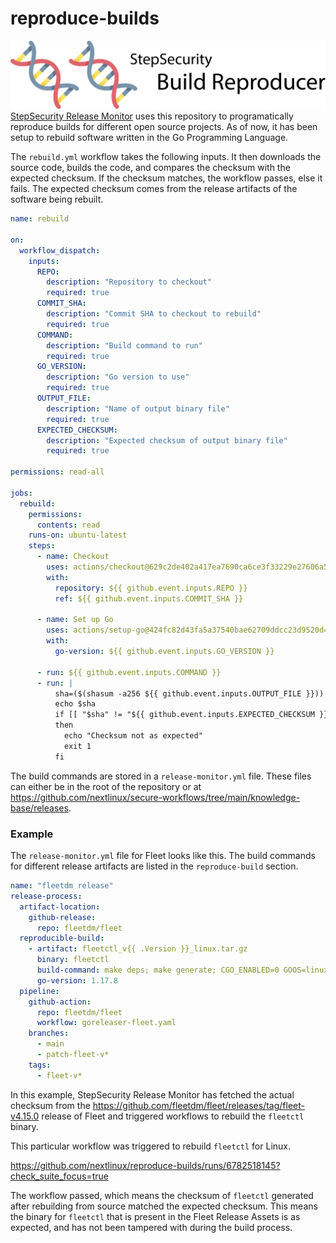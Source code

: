 # reproduce-builds

[![build-reproducer](images/banner.png)](#)
[StepSecurity Release Monitor](https://blog.stepsecurity.io/introducing-stepsecurity-release-monitor-517ed10623a1) uses this repository to programatically reproduce builds for different open source projects. As of now, it has been setup to rebuild software written in the Go Programming Language.

The `rebuild.yml` workflow takes the following inputs. It then downloads the source code, builds the code, and compares the checksum with the expected checksum. If the checksum matches, the workflow passes, else it fails. The expected checksum comes from the release artifacts of the software being rebuilt.

```yaml
name: rebuild

on:
  workflow_dispatch:
    inputs:
      REPO:
        description: "Repository to checkout"
        required: true
      COMMIT_SHA:
        description: "Commit SHA to checkout to rebuild"
        required: true
      COMMAND:
        description: "Build command to run"
        required: true
      GO_VERSION:
        description: "Go version to use"
        required: true
      OUTPUT_FILE:
        description: "Name of output binary file"
        required: true
      EXPECTED_CHECKSUM:
        description: "Expected checksum of output binary file"
        required: true

permissions: read-all

jobs:
  rebuild:
    permissions:
      contents: read
    runs-on: ubuntu-latest
    steps:
      - name: Checkout
        uses: actions/checkout@629c2de402a417ea7690ca6ce3f33229e27606a5
        with:
          repository: ${{ github.event.inputs.REPO }}
          ref: ${{ github.event.inputs.COMMIT_SHA }}

      - name: Set up Go
        uses: actions/setup-go@424fc82d43fa5a37540bae62709ddcc23d9520d4
        with:
          go-version: ${{ github.event.inputs.GO_VERSION }}

      - run: ${{ github.event.inputs.COMMAND }}
      - run: |
          sha=($(shasum -a256 ${{ github.event.inputs.OUTPUT_FILE }}))
          echo $sha
          if [[ "$sha" != "${{ github.event.inputs.EXPECTED_CHECKSUM }}" ]]
          then
            echo "Checksum not as expected"
            exit 1
          fi
```

The build commands are stored in a `release-monitor.yml` file. These files can either be in the root of the repository or at https://github.com/nextlinux/secure-workflows/tree/main/knowledge-base/releases.

### Example

The `release-monitor.yml` file for Fleet looks like this. The build commands for different release artifacts are listed in the `reproduce-build` section.

```yaml
name: "fleetdm release"
release-process:
  artifact-location:
    github-release:
      repo: fleetdm/fleet
  reproducible-build:
    - artifact: fleetctl_v{{ .Version }}_linux.tar.gz
      binary: fleetctl
      build-command: make deps; make generate; CGO_ENABLED=0 GOOS=linux GOARCH=amd64 go build -trimpath -ldflags="-X github.com/kolide/kit/version.appName=fleetctl -X github.com/kolide/kit/version.version={{ .Version }} -X github.com/kolide/kit/version.branch={{ .Branch }} -X github.com/kolide/kit/version.revision={{ .FullCommit }} -X github.com/kolide/kit/version.buildDate={{ time "2006-01-02"}} -X github.com/kolide/kit/version.buildUser=runner" ./cmd/fleetctl/
      go-version: 1.17.8
  pipeline:
    github-action:
      repo: fleetdm/fleet
      workflow: goreleaser-fleet.yaml
    branches:
      - main
      - patch-fleet-v*
    tags:
      - fleet-v*
```

In this example, StepSecurity Release Monitor has fetched the actual checksum from the https://github.com/fleetdm/fleet/releases/tag/fleet-v4.15.0 release of Fleet and triggered workflows to rebuild the `fleetctl` binary.

This particular workflow was triggered to rebuild `fleetctl` for Linux.

https://github.com/nextlinux/reproduce-builds/runs/6782518145?check_suite_focus=true

The workflow passed, which means the checksum of `fleetctl` generated after rebuilding from source matched the expected checksum. This means the binary for `fleetctl` that is present in the Fleet Release Assets is as expected, and has not been tampered with during the build process.
